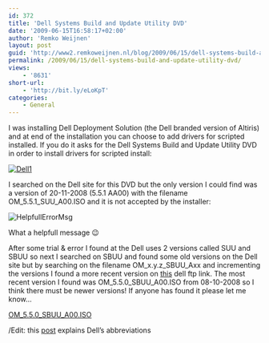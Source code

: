 ```yaml
---
id: 372
title: 'Dell Systems Build and Update Utility DVD'
date: '2009-06-15T16:58:17+02:00'
author: 'Remko Weijnen'
layout: post
guid: 'http://www2.remkoweijnen.nl/blog/2009/06/15/dell-systems-build-and-update-utility-dvd/'
permalink: /2009/06/15/dell-systems-build-and-update-utility-dvd/
views:
    - '8631'
short-url:
    - 'http://bit.ly/eLoKpT'
categories:
    - General
---
```


I was installing Dell Deployment Solution (the Dell branded version of Altiris) and at end of the installation you can choose to add drivers for scripted installed. If you do it asks for the Dell Systems Build and Update Utility DVD in order to install drivers for scripted install:

[![Dell1](http://192.168.40.25:8081/wp-content/uploads/2009/06/dell1-small.png)](http://192.168.40.25:8081/wp-content/uploads/2009/06/dell1.png)

I searched on the Dell site for this DVD but the only version I could find was a version of 20-11-2008 (5.5.1 AA00) with the filename OM\_5.5.1\_SUU\_A00.ISO and it is not accepted by the installer:

![HelpfullErrorMsg](http://192.168.40.25:8081/wp-content/uploads/2009/06/helpfullerrormsg.png)

What a helpfull message 😉

After some trial &amp; error I found at the Dell uses 2 versions called SUU and SBUU so next I searched on SBUU and found some old versions on the Dell site but by searching on the filename OM\_x.y.z\_SBUU\_Axx and incrementing the versions I found a more recent version on [this](http://ftp2.us.dell.com/secure/sysman/) dell ftp link. The most recent version I found was OM\_5.5.0\_SBUU\_A00.ISO from 08-10-2008 so I think there must be newer versions! If anyone has found it please let me know…

[OM\_5.5.0\_SBUU\_A00.ISO](http://ftp2.us.dell.com/secure/sysman/OM_5.5.0_SBUU_A00.ISO "OM_5.5.0_SBUU_A00.ISO")

/Edit: this [post](http://www.delltechcenter.com/page/2%2F8%2F2008+-+OpenManage+Download+-+Comments "OpenManage Download - Comments") explains Dell’s abbreviations